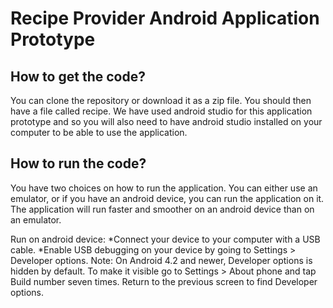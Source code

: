 Recipe Provider Android Application Prototype
==========

How to get the code?
-----------
You can clone the repository or download it as a zip file. You should then have a file called recipe. We have used android studio for this application prototype and so you will also need to have android studio installed on your computer to be able to use the application. 

How to run the code?
-----------
You have two choices on how to run the application. You can either use an emulator, or if you have an android device, you can run the application on it.  
The application will run faster and smoother on an android device than on an emulator.

Run on android device:
*Connect your device to your computer with a USB cable.
*Enable USB debugging on your device by going to Settings > Developer options.
Note: On Android 4.2 and newer, Developer options is hidden by default. To make it visible go to Settings > About phone and tap Build number seven times. Return to the previous screen to find Developer options.